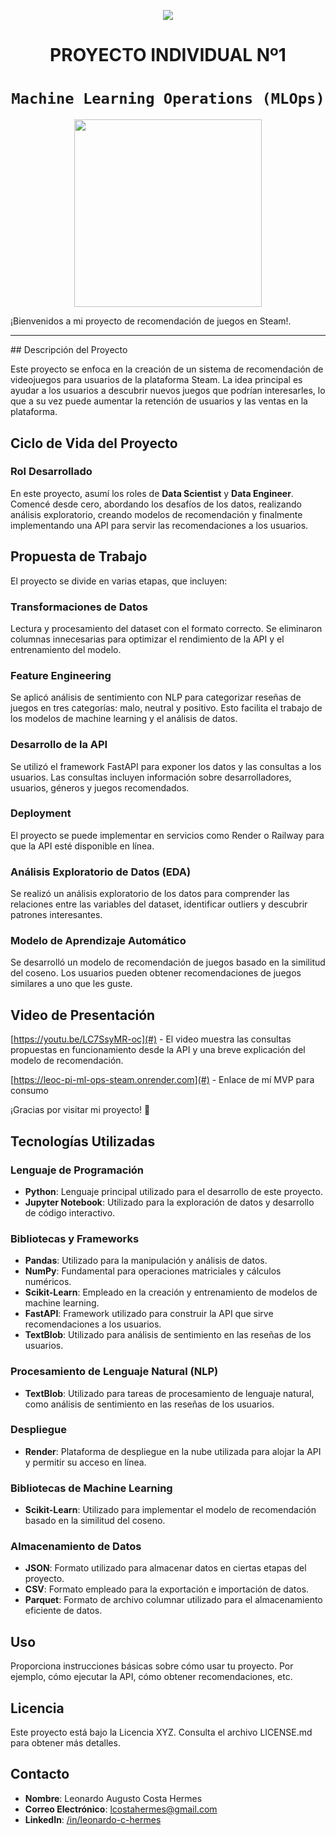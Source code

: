 <p align=center><img src=https://d31uz8lwfmyn8g.cloudfront.net/Assets/logo-henry-white-lg.png><p>

# <h1 align=center> **PROYECTO INDIVIDUAL Nº1** </h1>

# <h1 align=center>**`Machine Learning Operations (MLOps)`**</h1>

<p align="center">
<img src="https://user-images.githubusercontent.com/67664604/217914153-1eb00e25-ac08-4dfa-aaf8-53c09038f082.png"  height=300>
</p>

¡Bienvenidos a mi proyecto de recomendación de juegos en Steam!.  

<hr>  
## Descripción del Proyecto

Este proyecto se enfoca en la creación de un sistema de recomendación de videojuegos para usuarios de la plataforma Steam. La idea principal es ayudar a los usuarios a descubrir nuevos juegos que podrían interesarles, lo que a su vez puede aumentar la retención de usuarios y las ventas en la plataforma.

## Ciclo de Vida del Proyecto

### Rol Desarrollado

En este proyecto, asumí los roles de **Data Scientist** y **Data Engineer**. Comencé desde cero, abordando los desafíos de los datos, realizando análisis exploratorio, creando modelos de recomendación y finalmente implementando una API para servir las recomendaciones a los usuarios.

## Propuesta de Trabajo

El proyecto se divide en varias etapas, que incluyen:

### Transformaciones de Datos

Lectura y procesamiento del dataset con el formato correcto. Se eliminaron columnas innecesarias para optimizar el rendimiento de la API y el entrenamiento del modelo.

### Feature Engineering

Se aplicó análisis de sentimiento con NLP para categorizar reseñas de juegos en tres categorías: malo, neutral y positivo. Esto facilita el trabajo de los modelos de machine learning y el análisis de datos.

### Desarrollo de la API

Se utilizó el framework FastAPI para exponer los datos y las consultas a los usuarios. Las consultas incluyen información sobre desarrolladores, usuarios, géneros y juegos recomendados.

### Deployment

El proyecto se puede implementar en servicios como Render o Railway para que la API esté disponible en línea.

### Análisis Exploratorio de Datos (EDA)

Se realizó un análisis exploratorio de los datos para comprender las relaciones entre las variables del dataset, identificar outliers y descubrir patrones interesantes.

### Modelo de Aprendizaje Automático

Se desarrolló un modelo de recomendación de juegos basado en la similitud del coseno. Los usuarios pueden obtener recomendaciones de juegos similares a uno que les guste.

## Video de Presentación

[https://youtu.be/LC7SsyMR-oc](#) - El video muestra las consultas propuestas en funcionamiento desde la API y una breve explicación del modelo de recomendación.

[https://leoc-pi-ml-ops-steam.onrender.com](#) - Enlace de mí MVP para consumo

¡Gracias por visitar mi proyecto! :rocket:


## Tecnologías Utilizadas

### Lenguaje de Programación

- **Python**: Lenguaje principal utilizado para el desarrollo de este proyecto.
- **Jupyter Notebook**: Utilizado para la exploración de datos y desarrollo de código interactivo.

### Bibliotecas y Frameworks

- **Pandas**: Utilizado para la manipulación y análisis de datos.
- **NumPy**: Fundamental para operaciones matriciales y cálculos numéricos.
- **Scikit-Learn**: Empleado en la creación y entrenamiento de modelos de machine learning.
- **FastAPI**: Framework utilizado para construir la API que sirve recomendaciones a los usuarios.
- **TextBlob**: Utilizado para análisis de sentimiento en las reseñas de los usuarios.

### Procesamiento de Lenguaje Natural (NLP)

- **TextBlob**: Utilizado para tareas de procesamiento de lenguaje natural, como análisis de sentimiento en las reseñas de los usuarios.

### Despliegue

- **Render**: Plataforma de despliegue en la nube utilizada para alojar la API y permitir su acceso en línea.

### Bibliotecas de Machine Learning

- **Scikit-Learn**: Utilizado para implementar el modelo de recomendación basado en la similitud del coseno.

### Almacenamiento de Datos

- **JSON**: Formato utilizado para almacenar datos en ciertas etapas del proyecto.
- **CSV**: Formato empleado para la exportación e importación de datos.
- **Parquet**: Formato de archivo columnar utilizado para el almacenamiento eficiente de datos.

## Uso

Proporciona instrucciones básicas sobre cómo usar tu proyecto. Por ejemplo, cómo ejecutar la API, cómo obtener recomendaciones, etc.

## Licencia

Este proyecto está bajo la Licencia XYZ. Consulta el archivo LICENSE.md para obtener más detalles.

## Contacto

- **Nombre**: Leonardo Augusto Costa Hermes
- **Correo Electrónico**: lcostahermes@gmail.com
- **LinkedIn**: [/in/leonardo-c-hermes](https://www.linkedin.com/in/leonardo-c-hermes)
